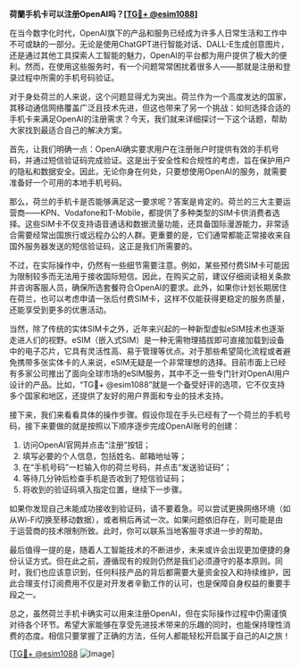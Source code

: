 **荷蘭手机卡可以注册OpenAI吗？[[TG💪+ @esim1088](https://t.me/s/esim1088)]**

在当今数字化时代，OpenAI旗下的产品和服务已经成为许多人日常生活和工作中不可或缺的一部分。无论是使用ChatGPT进行智能对话、DALL-E生成创意图片，还是通过其他工具探索人工智能的魅力，OpenAI的平台都为用户提供了极大的便利。然而，在使用这些服务时，有一个问题常常困扰着很多人——那就是注册和登录过程中所需的手机号码验证。

对于身处荷兰的人来说，这个问题显得尤为突出。荷兰作为一个高度发达的国家，其移动通信网络覆盖广泛且技术先进，但这也带来了另一个挑战：如何选择合适的手机卡来满足OpenAI的注册需求？今天，我们就来详细探讨一下这个话题，帮助大家找到最适合自己的解决方案。

首先，让我们明确一点：OpenAI确实要求用户在注册账户时提供有效的手机号码，并通过短信验证码完成验证。这是出于安全性和合规性的考虑，旨在保护用户的隐私和数据安全。因此，无论你身在何处，只要想使用OpenAI的服务，就需要准备好一个可用的本地手机号码。

那么，荷兰的手机卡是否能够满足这一要求呢？答案是肯定的。荷兰的三大主要运营商——KPN、Vodafone和T-Mobile，都提供了多种类型的SIM卡供消费者选择。这些SIM卡不仅支持语音通话和数据流量功能，还具备国际漫游能力，非常适合需要经常出国旅行或远程办公的人群。更重要的是，它们通常都能正常接收来自国外服务器发送的短信验证码，这正是我们所需要的。

不过，在实际操作中，仍然有一些细节需要注意。例如，某些预付费SIM卡可能因为限制较多而无法用于接收国际短信。因此，在购买之前，建议仔细阅读相关条款并咨询客服人员，确保所选套餐符合OpenAI的要求。此外，如果你计划长期居住在荷兰，也可以考虑申请一张后付费SIM卡，这样不仅能获得更稳定的服务质量，还能享受到更多的优惠活动。

当然，除了传统的实体SIM卡之外，近年来兴起的一种新型虚拟eSIM技术也逐渐走进人们的视野。eSIM（嵌入式SIM）是一种无需物理插拔即可直接加载到设备中的电子芯片，它具有灵活性高、易于管理等优点。对于那些希望简化流程或者避免携带多张实体卡的人来说，eSIM无疑是一个非常理想的选择。目前市面上已经有多家公司推出了面向全球市场的eSIM服务，其中不乏一些专门针对OpenAI用户设计的产品。比如，“TG💪+ @esim1088”就是一个备受好评的选项，它不仅支持多个国家和地区，还提供了友好的用户界面和专业的技术支持。

接下来，我们来看看具体的操作步骤。假设你现在手头已经有了一个荷兰的手机号码，接下来要做的就是按照以下顺序逐步完成OpenAI账号的创建：

1. 访问OpenAI官网并点击“注册”按钮；
2. 填写必要的个人信息，包括姓名、邮箱地址等；
3. 在“手机号码”一栏输入你的荷兰号码，并点击“发送验证码”；
4. 等待几分钟后检查手机是否收到了短信验证码；
5. 将收到的验证码填入指定位置，继续下一步骤。

如果你发现自己未能成功接收到验证码，请不要着急。可以尝试更换网络环境（如从Wi-Fi切换至移动数据），或者稍后再试一次。如果问题依旧存在，则可能是由于运营商的技术限制所致。此时，你可以联系当地客服寻求进一步的帮助。

最后值得一提的是，随着人工智能技术的不断进步，未来或许会出现更加便捷的身份认证方式。但在此之前，遵循现有的规则仍然是我们必须遵守的基本原则。同时，我们也应该意识到，任何科技产品的背后都需要大量资金投入和持续维护，因此合理支付订阅费用不仅是对开发者辛勤工作的认可，也是保障自身权益的重要手段之一。

总之，虽然荷兰手机卡确实可以用来注册OpenAI，但在实际操作过程中仍需谨慎对待各个环节。希望大家能够在享受先进技术带来的乐趣的同时，也能保持理性消费的态度。相信只要掌握了正确的方法，任何人都能轻松开启属于自己的AI之旅！

[[TG💪+ @esim1088](https://t.me/s/esim1088) ![Image](https://i.postimg.cc/4NQfJmqS/Snipaste-2025-05-13-00-14-12.png)]